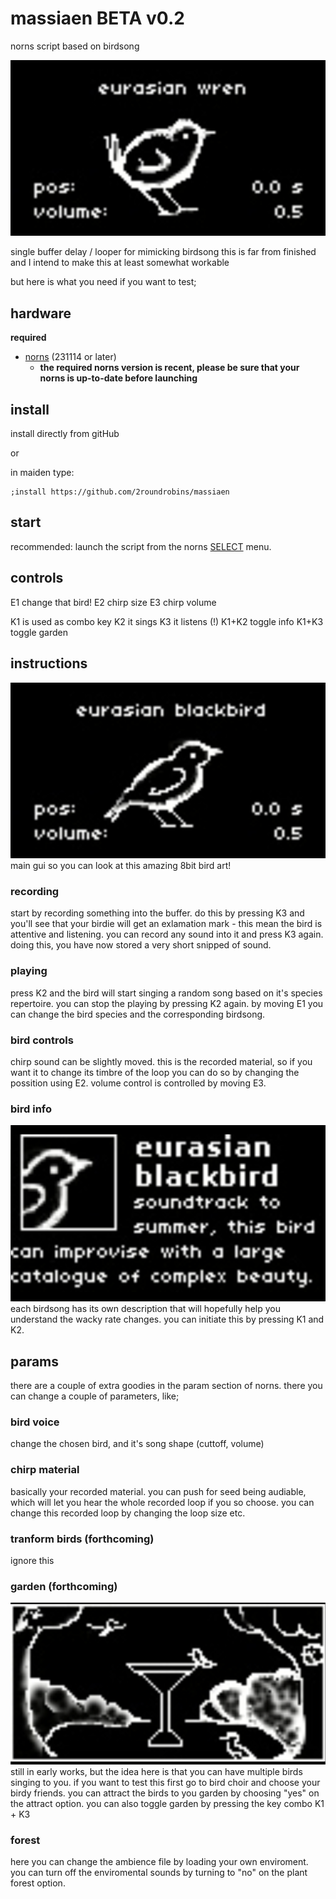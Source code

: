 # massiaen BETA v0.2
 norns script based on birdsong

![main_gui2](/assets/doc/main_gui.png)

single buffer delay / looper for mimicking birdsong
this is far from finished and I intend to make this at least somewhat workable

but here is what you need if you want to test;

## hardware

**required**

- [norns](https://github.com/p3r7/awesome-monome-norns) (231114 or later)
  - **the required norns version is recent, please be sure that your norns is up-to-date before launching**


## install

install directly from gitHub

or

in maiden type:

```
;install https://github.com/2roundrobins/massiaen
```


## start

recommended: launch the script from the norns [SELECT](https://monome.org/docs/norns/play/#select) menu.

## controls

E1 change that bird! 
E2 chirp size
E3 chirp volume

K1 is used as combo key
K2 it sings
K3 it listens (!)
K1+K2 toggle info
K1+K3 toggle garden

## instructions 
![bird_gui2](/assets/doc/bird_gui.png)
main gui so you can look at this amazing 8bit bird art!

### recording

start by recording something into the buffer. do this by pressing K3 and you'll see that your birdie will get an exlamation mark - this mean the bird is attentive and listening. you can record any sound into it and press K3 again. doing this, you have now stored a very short snipped of sound. 

### playing

press K2 and the bird will start singing a random song based on it's species repertoire. you can stop the playing by pressing K2 again. by moving E1 you can change the bird species and the corresponding birdsong. 

### bird controls

chirp sound can be slightly moved. this is the recorded material, so if you want it to change its timbre of the loop you can do so by changing the possition using E2. volume control is controlled by moving E3. 

### bird info
![bird_info_gui](/assets/doc/bird_info_gui.png)
each birdsong has its own description that will hopefully help you understand the wacky rate changes. you can initiate this by pressing K1 and K2. 

## params

there are a couple of extra goodies in the param section of norns. there you can change a couple of parameters, like;

### bird voice
change the chosen bird, and it's song shape (cuttoff, volume)

### chirp material
basically your recorded material. you can push for seed being audiable, which will let you hear the whole recorded loop if you so choose. you can change this recorded loop by changing the loop size etc.

### tranform birds (forthcoming)
ignore this

### garden (forthcoming)
![garden_gui](/assets/doc/garden_gui2.png)
still in early works, but the idea here is that you can have multiple birds singing to you. if you want to test this first go to bird choir and choose your birdy friends. you can attract the birds to you garden by choosing "yes" on the attract option. you can also toggle garden by pressing the key combo K1 + K3

### forest 
here you can change the ambience file by loading your own enviroment. you can turn off the enviromental sounds by turning to "no" on the plant forest option.
